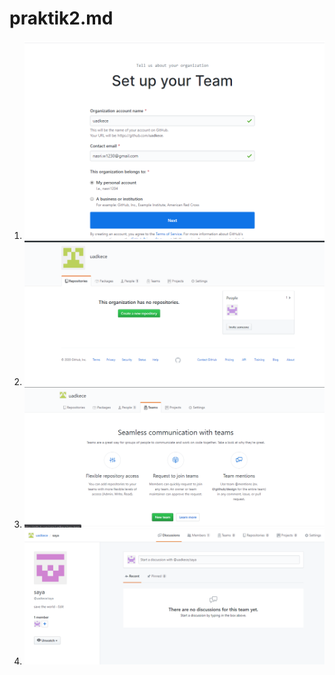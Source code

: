 # praktik2.md
1. ![1](https://github.com/nasri1204/img/blob/master/img_praktik-2/1.PNG)
2. ![2](https://github.com/nasri1204/img/blob/master/img_praktik-2/2.PNG)
3. ![3](https://github.com/nasri1204/img/blob/master/img_praktik-2/3.PNG)
4. ![4](https://github.com/nasri1204/img/blob/master/img_praktik-2/4.PNG)

